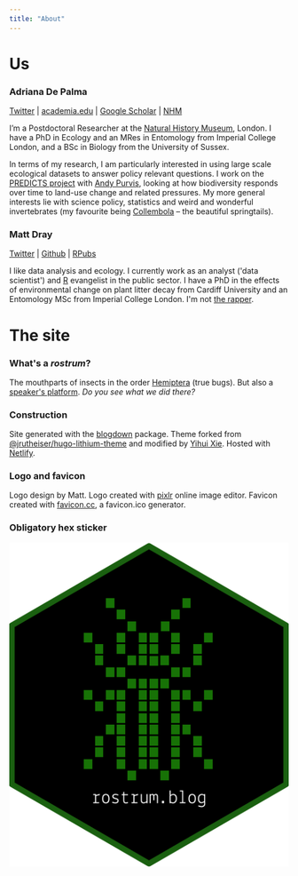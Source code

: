 ```yaml
---
title: "About"
---
```


# Us

### Adriana De Palma

[Twitter](https://twitter.com/adpalma) | [academia.edu]((https://nhm.academia.edu/AdrianaDePalma)) | [Google Scholar](https://scholar.google.co.uk/citations?user=DhrCDz8AAAAJ&hl=en&oi=ao) | [NHM](http://www.nhm.ac.uk/our-science/departments-and-staff/staff-directory/adriana-de%20palma.html)

I’m a Postdoctoral Researcher at the [Natural History Museum](http://www.nhm.ac.uk/), London. I have a PhD in Ecology and an MRes in Entomology from Imperial College London, and a BSc in Biology from the University of Sussex.

In terms of my research, I am particularly interested in using large scale ecological datasets to answer policy relevant questions. I work on the [PREDICTS project](http://www.predicts.org.uk/) with [Andy Purvis](http://www.nhm.ac.uk/our-science/departments-and-staff/staff-directory/andy-purvis.html), looking at how biodiversity responds over time to land-use change and related pressures. My more general interests lie with science policy, statistics and weird and wonderful invertebrates (my favourite being [Collembola](https://en.wikipedia.org/wiki/Springtail) – the beautiful springtails).

### Matt Dray

[Twitter](https://twitter.com/mattdray) | [Github](https://github.com/matt-dray) | [RPubs](https://rpubs.com/mattdray)

I like data analysis and ecology. I currently work as an analyst ('data scientist') and [R](https://www.r-project.org/) evangelist in the public sector. I have a PhD in the effects of environmental change on plant litter decay from Cardiff University and an Entomology MSc from Imperial College London. I'm not [the rapper](https://www.drdre.com/).

# The site

### What's a *rostrum*?

The mouthparts of insects in the order [Hemiptera](https://en.wikipedia.org/wiki/Hemiptera) (true bugs). But also a [speaker's platform](https://en.wikipedia.org/wiki/Rostra). *Do you see what we did there?*

### Construction

Site generated with the [blogdown](https://github.com/rstudio/blogdown) package. Theme forked from [@jrutheiser/hugo-lithium-theme](https://github.com/jrutheiser/hugo-lithium-theme) and modified by [Yihui Xie](https://github.com/yihui/hugo-lithium-theme). Hosted with [Netlify](https://www.netlify.com/).

### Logo and favicon

Logo design by Matt. Logo created with [pixlr](https://pixlr.com) online image editor. Favicon created with [favicon.cc](https://www.favicon.cc/), a favicon.ico generator. 

### Obligatory hex sticker

![](https://raw.githubusercontent.com/matt-dray/stickers/master/output/rostrum_hex.png)
